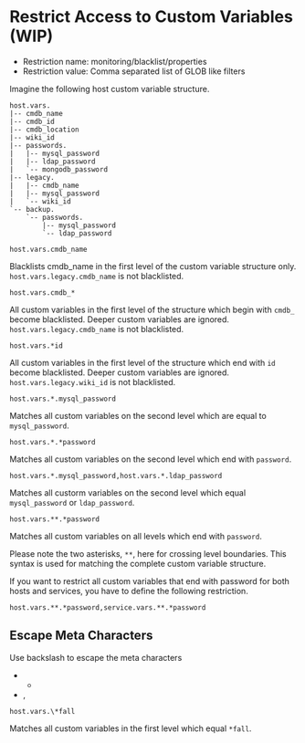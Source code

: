 # Restrict Access to Custom Variables (WIP)

* Restriction name: monitoring/blacklist/properties
* Restriction value: Comma separated list of GLOB like filters 

Imagine the following host custom variable structure.

```
host.vars.
|-- cmdb_name
|-- cmdb_id
|-- cmdb_location
|-- wiki_id
|-- passwords.
|   |-- mysql_password
|   |-- ldap_password
|   `-- mongodb_password
|-- legacy.
|   |-- cmdb_name
|   |-- mysql_password
|   `-- wiki_id
`-- backup.
    `-- passwords.
        |-- mysql_password
        `-- ldap_password
```

`host.vars.cmdb_name`

Blacklists cmdb_name in the first level of the custom variable structure only.
`host.vars.legacy.cmdb_name` is not blacklisted.


`host.vars.cmdb_*`

All custom variables in the first level of the structure which begin with `cmdb_` become blacklisted.
Deeper custom variables are ignored. `host.vars.legacy.cmdb_name` is not blacklisted.

`host.vars.*id`

All custom variables in the first level of the structure which end with `id` become blacklisted.
Deeper custom variables are ignored. `host.vars.legacy.wiki_id` is not blacklisted.

`host.vars.*.mysql_password`

Matches all custom variables on the second level which are equal to `mysql_password`.

`host.vars.*.*password`

Matches all custom variables on the second level which end with `password`.

`host.vars.*.mysql_password,host.vars.*.ldap_password`

Matches all custorm variables on the second level which equal `mysql_password` or `ldap_password`.

`host.vars.**.*password`

Matches all custom variables on all levels which end with `password`.

Please note the two asterisks, `**`, here for crossing level boundaries. This syntax is used for matching the complete
custom variable structure.

If you want to restrict all custom variables that end with password for both hosts and services, you have to define
the following restriction.

`host.vars.**.*password,service.vars.**.*password`

## Escape Meta Characters

Use backslash to escape the meta characters

* *
* ,

`host.vars.\*fall`

Matches all custom variables in the first level which equal `*fall`.
